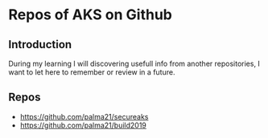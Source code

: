 # Repos of AKS on Github

## Introduction

During my learning I will discovering usefull info from another repositories, I want to let here to remember or review in a future.

## Repos

- <https://github.com/palma21/secureaks>
- <https://github.com/palma21/build2019>
